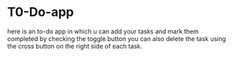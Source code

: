# T0-Do-app
here is an to-do app in which u can add your tasks and mark them completed by checking the toggle button you can also delete the task using the cross button on the right side of each task. 
